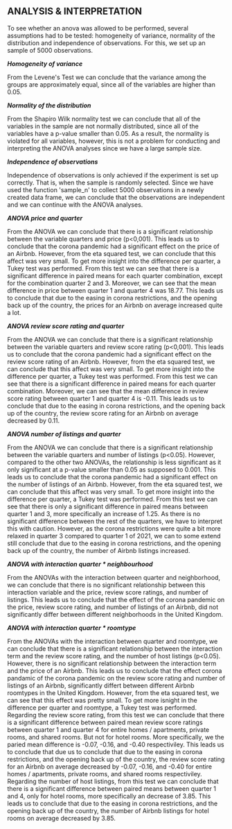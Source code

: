 ## ANALYSIS & INTERPRETATION
To see whether an anova was allowed to be performed, several assumptions had to be tested: homogeneity of variance, normality of the distribution and independence of observations. For this, we set up an sample of 5000 observations.

_**Homogeneity of variance**_

From the Levene's Test we can conclude that the variance among the groups are approximately equal, since all of the variables are higher than 0.05.

_**Normality of the distribution**_

From the Shapiro Wilk normality test we can conclude that all of the variables in the sample are not normally distributed, since all of the variables have a p-value smaller than 0.05. As a result, the normality is violated for all variables, however, this is not a problem for conducting and interpreting the ANOVA analyses since we have a large sample size. 

_**Independence of observations**_

Independence of observations is only achieved if the experiment is set up correctly. That is, when the sample is randomly selected. Since we have used the function 'sample_n' to collect 5000 observations in a newly created data frame, we can conclude that the observations are independent and we can continue with the ANOVA analyses.

_**ANOVA price and quarter**_

From the ANOVA we can conclude that there is a significant relationship between the variable quarters and price (p<0,001). This leads us to conclude that the corona pandemic had a significant effect on the price of an Airbnb. However, from the eta squared test, we can conclude that this affect was very small. To get more insight into the difference per quarter, a Tukey test was performed. From this test we can see that there is a significant difference in paired  means for each quarter combination, except for the combination quarter 2 and 3. Moreover, we can see that the mean difference in price between quarter 1 and quarter 4 was 18.77. This leads us to conclude that due to the easing in corona restrictions, and the opening back up of the country, the prices for an Airbnb on average increased quite a lot. 

_**ANOVA review score rating and quarter**_

From the ANOVA we can conclude that there is a significant relationship between the variable quarters and review score rating (p<0,001). This leads us to conclude that the corona pandemic had a significant effect on the review score rating of an Airbnb. However, from the eta squared test, we can conclude that this affect was very small. To get more insight into the difference per quarter, a Tukey test was performed. From this test we can see that there is a significant difference in paired means for each quarter combination. Moreover, we can see that the mean difference in review score rating between quarter 1 and quarter 4 is -0.11. This leads us to conclude that due to the easing in corona restrictions, and the opening back up of the country, the review score rating for an Airbnb on average decreased by 0.11. 

_**ANOVA number of listings and quarter**_

From the ANOVA we can conclude that there is a significant relationship between the variable quarters and number of listings (p<0.05). However, compared to the other two ANOVAs, the relationship is less significant as it only significant at a p-value smaller than 0.05 as supposed to 0.001. This leads us to conclude that the corona pandemic had a significant effect on the number of listings of an Airbnb. However, from the eta squared test, we can conclude that this affect was very small. To get more insight into the difference per quarter, a Tukey test was performed. From this test we can see that there is only a significant difference in paired means between quarter 1 and 3, more specifically an increase of 1.25. As there is no significant difference between the rest of the quarters, we have to interpret this with caution. However, as the corona restrictions were quite a bit more relaxed in quarter 3 compared to quarter 1 of 2021, we can to some extend still conclude that due to the easing in corona restrictions, and the opening back up of the country, the number of Airbnb listings increased. 

_**ANOVA with interaction quarter * neighbourhood**_

From the ANOVAs with the interaction between quarter and neighborhood, we can conclude that there is no significant relationship between this interaction variable and the price, review score ratings, and number of listings. This leads us to conclude that the effect of the corona pandemic on the price, review score rating, and number of listings of  an Airbnb, did not significantly differ between different neighborhoods in the United Kingdom. 

_**ANOVA with interaction quarter * roomtype**_

From the ANOVAs with the interaction between quarter and roomtype, we can conclude that there is a significant relationship between the interaction term and the review score rating, and the number of host listings (p<0.05). However, there is no significant relationship  between the interaction term and the price of an Airbnb. This leads us to conclude that the effect corona pandamic of the corona pandemic on the review score rating and number of listings of an Airbnb, significantly differt between different Airbnb roomtypes in the United Kingdom. However, from the eta squared test, we can see that this effect was pretty small. To  get more isnight in the difference per quarter and roomtype, a Tukey test was performed. Regarding the review score rating, from this test we can conclude that there is a significant difference between paired mean review score ratings between quarter 1 and quarter 4 for  entire homes / apartments, private rooms,  and shared rooms. But not for hotel rooms. More specifically, we the paried  mean difference is -0.07,  -0.16, and -0.40 respectiviley. This leads us to conclude that due us to conclude that due to the easing in corona restrictions, and the opening back up of the country, the review score rating for an Airbnb on average decreased by -0.07, -0.16, and -0.40 for entire homes / apartments, private rooms, and shared rooms respectiviley. Regarding the number of host listings, from this test we can conclude that there is a significant difference between paired means between quarter 1 and 4, only for hotel rooms, more specifically an decrease of 3.85. This leads us to conclude that due to the easing in corona restrictions, and the opening back up of the country, the number of Airbnb listings for hotel rooms on average decreased by 3.85.  
